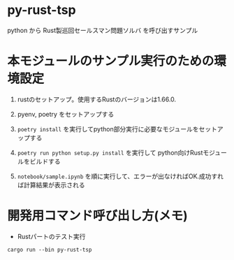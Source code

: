 # py-rust-tsp

python から Rust製巡回セールスマン問題ソルバ を呼び出すサンプル

# 本モジュールのサンプル実行のための環境設定

1. rustのセットアップ。使用するRustのバージョンは1.66.0.

1. pyenv, poetry をセットアップする

1. `poetry install` を実行してpython部分実行に必要なモジュールをセットアップする

1. `poetry run python setup.py install` を実行して python向けRustモジュールをビルドする

1. `notebook/sample.ipynb` を順に実行して、エラーが出なければOK.成功すれば計算結果が表示される


# 開発用コマンド呼び出し方(メモ)

- Rustパートのテスト実行

```
cargo run --bin py-rust-tsp
```
